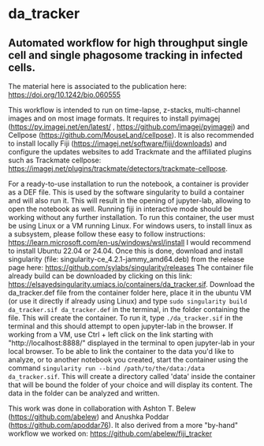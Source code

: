 # da_tracker
## Automated workflow for high throughput single cell and single phagosome tracking in infected cells. 
The material here is associated to the publication here: https://doi.org/10.1242/bio.060555

This workflow is intended to run on time-lapse, z-stacks, multi-channel images and on most image formats. 
It requires to install pyimagej (https://py.imagej.net/en/latest/ , https://github.com/imagej/pyimagej) and Cellpose (https://github.com/MouseLand/cellpose). It is also recommended to install locally Fiji (https://imagej.net/software/fiji/downloads) and configure the updates websites to add Trackmate and the affiliated plugins such as Trackmate cellpose: https://imagej.net/plugins/trackmate/detectors/trackmate-cellpose.

For a ready-to-use installation to run the notebook, a container is provider as a DEF file. This is used by the software singularity to build a container and will also run it. This will result in the opening of jupyter-lab, allowing to open the notebook as well. Running fiji in interactive mode should be working without any further installation. 
To run this container, the user must be using Linux or a VM running Linux. For windows users, to install linux as a subsystem, please follow these easy to follow instructions: https://learn.microsoft.com/en-us/windows/wsl/install
I would recommend to install Ubuntu 22.04 or 24.04. Once this is done, download and install singularity (file: singularity-ce_4.2.1-jammy_amd64.deb) from the release page here: https://github.com/sylabs/singularity/releases
The container file already build can be downloaded by clicking on this link: https://elsayedsingularity.umiacs.io/containers/da_tracker.sif.
Download the da_tracker.def file from the container folder here, place it in the ubuntu VM (or use it directly if already using Linux) and type ```sudo singularity build da_tracker.sif da_tracker.def``` in the terminal, in the folder containing the file. This will create the container. To run it, type ```./da_tracker.sif``` in the terminal and this should attempt to open jupyter-lab in the browser. If working from a VM, use Ctrl + left click on the link starting with "http://localhost:8888/" displayed in the terminal to open jupyter-lab in your local browser.
To be able to link the container to the data you'd like to analyze, or to another notebook you created, start the container using the command ```singularity run --bind /path/to/the/data:/data da_tracker.sif```. This will create a directory called 'data' inside the container that will be bound the folder of your choice and will display its content. The data in the folder can be analyzed and written. 

This work was done in collaboration with Ashton T. Belew (https://github.com/abelew) and Anushka Poddar (https://github.com/apoddar76). 
It also derived from a more "by-hand" workflow we worked on: https://github.com/abelew/fiji_tracker

